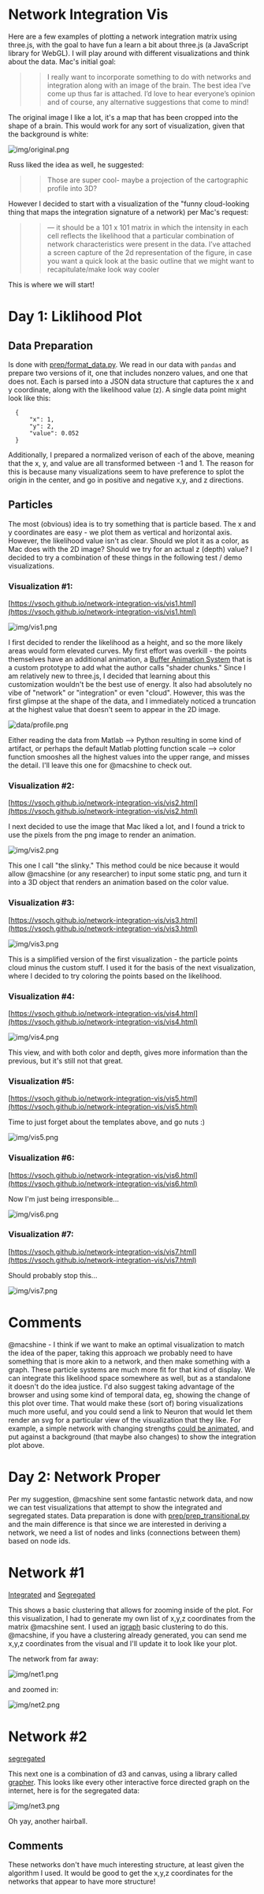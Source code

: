 # Network Integration Vis

Here are a few examples of plotting a network integration matrix using three.js, with the goal to have fun a learn a bit about three.js (a JavaScript library for WebGL). I will play around with different visualizations and think about the data. Mac's initial goal:

>> I really want to incorporate something to do with networks and integration along with an image of the brain. The best idea I’ve come up thus far is attached. I’d love to hear everyone’s opinion and of course, any alternative suggestions that come to mind!

The original image I like a lot, it's a map that has been cropped into the shape of a brain. This would work for any sort of visualization, given that the background is white:

![img/original.png](img/original.png)

Russ liked the idea as well, he suggested:

>> Those are super cool- maybe a projection of the cartographic profile into 3D?

However I decided to start with a visualization of the "funny cloud-looking thing that maps the integration signature of a network) per Mac's request:

>> — it should be a 101 x 101 matrix in which the intensity in each cell reflects the likelihood that a particular combination of network characteristics were present in the data. I’ve attached a screen capture of the 2d representation of the figure, in case you want a quick look at the basic outline that we might want to recapitulate/make look way cooler

This is where we will start! 

# Day 1: Liklihood Plot

## Data Preparation
Is done with [prep/format_data.py](prep/format_data.py). We read in our data with `pandas` and prepare two versions of it, one that includes nonzero values, and one that does not. Each is parsed into a JSON data structure that captures the x and y coordinate, along with the likelihood value (z). A single data point might look like this:

      {
          "x": 1,
          "y": 2,
          "value": 0.052 
      }

Additionally, I prepared a normalized verison of each of the above, meaning that the x, y, and value are all transformed between -1 and 1. The reason for this is because many visualizations seem to have preference to splot the origin in the center, and go in positive and negative x,y, and z directions.


## Particles
The most (obvious) idea is to try something that is particle based. The x and y coordinates are easy - we plot them as vertical and horizontal axis. However, the likelihood value isn't as clear. Should we plot it as a color, as Mac does with the 2D image? Should we try for an actual z (depth) value? I decided to try a combination of these things in the following test / demo visualizations.

### Visualization #1:

[https://vsoch.github.io/network-integration-vis/vis1.html](https://vsoch.github.io/network-integration-vis/vis1.html)

![img/vis1.png](img/vis1.png)

I first decided to render the likelihood as a height, and so the more likely areas would form elevated curves. My first effort was overkill - the points themselves have an additional animation, a [Buffer Animation System](https://github.com/zadvorsky/three.bas) that is a custom prototype to add what the author calls "shader chunks." Since I am relatively new to three.js, I decided that learning about this customization wouldn't be the best use of energy. It also had absolutely no vibe of "network" or "integration" or even "cloud". However, this was the first glimpse at the shape of the data, and I immediately noticed a truncation at the highest value that doesn't seem to appear in the 2D image.

![data/profile.png](data/profile.png)

Either reading the data from Matlab --> Python resulting in some kind of artifact, or perhaps the default Matlab plotting function scale --> color function smooshes all the highest values into the upper range, and misses the detail. I'll leave this one for @macshine to check out.

### Visualization #2:

[https://vsoch.github.io/network-integration-vis/vis2.html](https://vsoch.github.io/network-integration-vis/vis2.html)

I next decided to use the image that Mac liked a lot, and I found a trick to use the pixels from the png image to render an animation.

![img/vis2.png](img/vis2.png)

This one I call "the slinky." This method could be nice because it would allow @macshine (or any researcher) to input some static png, and turn it into a 3D object that renders an animation based on the color value.


### Visualization #3:

[https://vsoch.github.io/network-integration-vis/vis3.html](https://vsoch.github.io/network-integration-vis/vis3.html)

![img/vis3.png](img/vis3.png)

This is a simplified version of the first visualization - the particle points cloud minus the custom stuff. I used it for the basis of the next visualization, where I decided to try coloring the points based on the likelihood.


### Visualization #4:

[https://vsoch.github.io/network-integration-vis/vis4.html](https://vsoch.github.io/network-integration-vis/vis4.html)

![img/vis4.png](img/vis4.png)

This view, and with both color and depth, gives more information than the previous, but it's still not that great.


### Visualization #5:

[https://vsoch.github.io/network-integration-vis/vis5.html](https://vsoch.github.io/network-integration-vis/vis5.html)

Time to just forget about the templates above, and go nuts :)

![img/vis5.png](img/vis5.png)


### Visualization #6:

[https://vsoch.github.io/network-integration-vis/vis6.html](https://vsoch.github.io/network-integration-vis/vis6.html)

Now I'm just being irresponsible...

![img/vis6.png](img/vis6.png)


### Visualization #7:

[https://vsoch.github.io/network-integration-vis/vis7.html](https://vsoch.github.io/network-integration-vis/vis7.html)

Should probably stop this...

![img/vis7.png](img/vis7.png)



# Comments
@macshine - I think if we want to make an optimal visualization to match the idea of the paper, taking this approach we probably need to have something that is more akin to a network, and then make something with a graph. These particle systems are much more fit for that kind of display. We can integrate this likelihood space somewhere as well, but as a standalone it doesn't do the idea justice. I'd also suggest taking advantage of the browser and using some kind of temporal data, eg, showing the change of this plot over time. That would make these (sort of) boring visualizations much more useful, and you could send a link to Neuron that would let them render an svg for a particular view of the visualization that they like. For example, a simple network with changing strengths [could be animated](http://codepen.io/JulianLaval/pen/KpLXOO), and put against a background (that maybe also changes) to show the integration plot above.


# Day 2: Network Proper

Per my suggestion, @macshine sent some fantastic network data, and now we can test visualizations that attempt to show the integrated and segregated states. Data preparation is done with [prep/prep_transitional.py](prep/prep_transitional.py) and the main difference is that since we are interested in deriving a network, we need a list of nodes and links (connections between them) based on node ids. 

# Network #1

[Integrated](https://vsoch.github.io/network-integration-vis/net1.html) and [Segregated](https://vsoch.github.io/network-integration-vis/net2.html)

This shows a basic clustering that allows for zooming inside of the plot. For this visualization, I had to generate my own list of x,y,z coordinates from the matrix @macshine sent. I used an [igraph](http://igraph.org/python/) basic clustering to do this. @macshine, if you have a clustering already generated, you can send me x,y,z coordinates from the visual and I'll update it to look like your plot.

The network from far away:

![img/net1.png](img/net1.png)

and zoomed in:

![img/net2.png](img/net2.png)

# Network #2

[segregated](https://vsoch.github.io/network-integration-vis/net3.html)

This next one is a combination of d3 and canvas, using a library called [grapher](https://github.com/ayasdi/grapher). This looks like every other interactive force directed graph on the internet, here is for the segregated data:

![img/net3.png](img/net3.png)

Oh yay, another hairball.

## Comments
These networks don't have much interesting structure, at least given the algorithm I used. It would be good to get the x,y,z coordinates for the networks that appear to have more structure!
